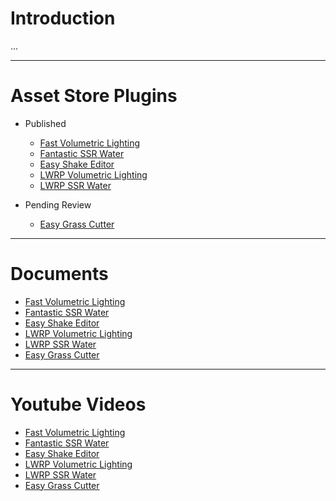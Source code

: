 # Introduction

...

---

# Asset Store Plugins

+ Published
    + [Fast Volumetric Lighting](https://assetstore.unity.com/packages/vfx/shaders/fullscreen-camera-effects/fast-volumetric-lighting-152973?aid=1101l85Tr&pubref=BGVL)
    + [Fantastic SSR Water](https://assetstore.unity.com/packages/vfx/shaders/fantastic-ssr-water-154020?aid=1101l85Tr)
    + [Easy Shake Editor](https://assetstore.unity.com/packages/tools/camera/easy-shake-editor-154472?aid=1101l85Tr)
    + [LWRP Volumetric Lighting](https://assetstore.unity.com/packages/vfx/shaders/fullscreen-camera-effects/lwrp-volumetric-lighting-155676?aid=1101l85Tr)
    + [LWRP SSR Water](https://assetstore.unity.com/packages/vfx/shaders/lwrp-ssr-water-155402?aid=1101l85Tr)

+ Pending Review
    + [Easy Grass Cutter](https://assetstore.unity.com/packages/slug/156255)

---

# Documents

+ [Fast Volumetric Lighting](https://www.evernote.com/l/AiCKKrU1xNJIHaFtXAPzqPGMIrpQAPJ8d_Y/)
+ [Fantastic SSR Water](https://www.evernote.com/l/AiCoMwSfwPRIKJq_QLIHX1s-zB1U4ATW104/)
+ [Easy Shake Editor](https://www.evernote.com/l/AiA8cz1o0o5HU46EvX64UMMthrz1umZyYIs/)
+ [LWRP Volumetric Lighting](https://www.evernote.com/l/AiCoVJ2AxG9Hm5dUFBj4WkSMErgWon_C8JA/)
+ [LWRP SSR Water](https://www.evernote.com/l/AiAR9lnBxMxB65yqSFhUfVNFH2sZ0rPW2EM/)
+ [Easy Grass Cutter](https://www.evernote.com/l/AiDdYZhLobFIWp99nADT60K-I3hbCr-bCCc/)

---

# Youtube Videos

+ [Fast Volumetric Lighting](https://youtu.be/f2eAI2nG1BU)
+ [Fantastic SSR Water](https://youtu.be/8KtdqC4iNH4)
+ [Easy Shake Editor](https://youtu.be/3abRLv57SCc)
+ [LWRP Volumetric Lighting](https://youtu.be/6v_wtVz6bbQ)
+ [LWRP SSR Water](https://youtu.be/8KtdqC4iNH4)
+ [Easy Grass Cutter](https://youtu.be/nf39qDJ3fio)
